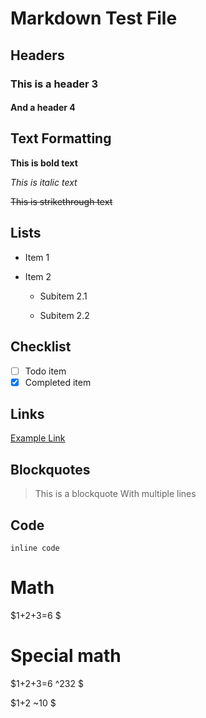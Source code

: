 # Markdown Test File

## Headers

### This is a header 3

#### And a header 4

## Text Formatting

**This is bold text**

_This is italic text_

~~This is strikethrough text~~

## Lists

- Item 1

- Item 2

  - Subitem 2.1

  - Subitem 2.2


## Checklist

- [ ] Todo item
- [x] Completed item

## Links

[Example Link](https://example.com)

## Blockquotes

> This is a blockquote
> With multiple lines

## Code

`inline code`

# Math

$1+2+3=6 $

# Special math

$1+2+3=6 ^232  $



$1+2 ~10  $


